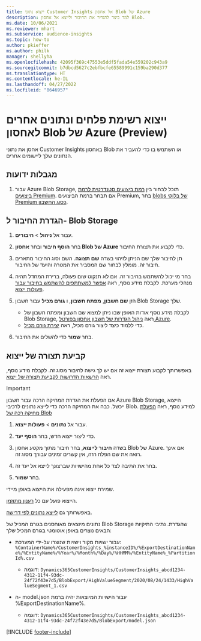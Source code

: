 ```yaml
---
title: ייצוא נתוני Customer Insights אל אחסון Blob של Azure
description: למד כיצד להגדיר את החיבור ולייצא אל אחסון Blob.
ms.date: 10/06/2021
ms.reviewer: mhart
ms.subservice: audience-insights
ms.topic: how-to
author: pkieffer
ms.author: philk
manager: shellyha
ms.openlocfilehash: 42095f369c47553e5ddf5fada54e559202c943a9
ms.sourcegitcommit: b7dbcd5627c2ebfbcfe65589991c159ba290d377
ms.translationtype: HT
ms.contentlocale: he-IL
ms.lasthandoff: 04/27/2022
ms.locfileid: "8646957"
---
```

# <a name="export-segment-list-and-other-data-to-azure-blob-storage-preview"></a>ייצוא רשימת פלחים ונתונים אחרים לאחסון Blob של Azure‏ (Preview)

אחסן את נתוני Customer Insights באחסון Blob או השתמש בו כדי להעביר את הנתונים שלך ליישומים אחרים.

## <a name="known-limitations"></a>מגבלות ידועות

1. עבור Azure Blob Storage, תוכל לבחור בין [רמת ביצועים סטנדרטית לרמת ביצועים Premium](/azure/storage/blobs/storage-blob-performance-tiers). אם תבחר ברמת הביצועים Premium, בחר [blobs של בלוקי Premium כסוג החשבון](/azure/storage/common/storage-account-overview#types-of-storage-accounts).

## <a name="set-up-the-connection-to-blob-storage"></a>הגדרת החיבור ל- Blob Storage

1. עבור אל **ניהול** > **חיבורים**.

1. בחר **הוסף חיבור** ובחר **אחסון Blob של Azure** כדי לקבוע את תצורת החיבור.

1. תן לחיבור שלך שם הניתן לזיהוי בשדה **שם תצוגה**. השם וסוג החיבור מתארים חיבור זה. מומלץ לבחור שם המסביר את המטרה והיעד של החיבור.

1. בחר מי יכול להשתמש בחיבור זה. אם לא תנקוט שום פעולה, ברירת המחדל תהיה מנהלי מערכת. לקבלת מידע נוסף, ראה [אפשר למשתתפים להשתמש בחיבור עבור פעולות ייצוא](connections.md#allow-contributors-to-use-a-connection-for-exports).

1. הזן **שם חשבון**, **מפתח חשבון**, ו **גורם מכיל** עבור חשבון Blob Storage שלך.
    - לקבלת מידע נוסף אודות האופן שבו ניתן למצוא שם חשבון ומפתח חשבון של Blob Storage, ראה [ניהול הגדרות של חשבון אחסון בפורטל Azure](/azure/storage/common/storage-account-manage).
    - כדי ללמוד כיצד ליצור גורם מכיל, ראה [יצירת גורם מכיל](/azure/storage/blobs/storage-quickstart-blobs-portal#create-a-container).

1. בחר **שמור** כדי להשלים את החיבור. 

## <a name="configure-an-export"></a>קביעת תצורה של ייצוא

באפשרותך לקבוע תצורת ייצוא זה אם יש לך גישה לחיבור מסוג זה. לקבלת מידע נוסף, ראה [הרשאות הדרושות לקביעת תצורה של ייצוא](export-destinations.md#set-up-a-new-export).

> [!IMPORTANT]
> אם הפעלת את הגדרת המחיקה הרכה עבור חשבון Azure Blob Storage, הייצוא ייכשל. כבה את המחיקה הרכה כדי לייצא נתונים לרכיבי Blob. למידע נוסף, ראה [הפעלת מחיקה רכה של Blob](/azure/storage/blobs/soft-delete-blob-enable.md)

1. עבור אל **נתונים** > **פעולות ייצוא**.

1. כדי ליצור ייצוא חדש, בחר **הוסף יעד**.

1. בשדה **חיבור לייצוא**, בחר חיבור מתוך מקטע אחסון Blob של Azure. אם אינך רואה את שם הפלח הזה, אין קשרים זמינים עבורך מסוג זה.

1. בחר את התיבה לצד כל אחת מהישויות שברצונך לייצא אל יעד זה.

1. בחר **שמור**.

שמירת ייצוא אינה מפעילה את הייצוא באופן מיידי.

הייצוא פועל עם כל [רענון מתוזמן](system.md#schedule-tab).     

באפשרותך גם [לייצא נתונים לפי דרישה](export-destinations.md#run-exports-on-demand). 

נתונים מיוצאים מאוחסנים בגורם המכיל של Blob Storage שהגדרת. נתיבי התיקיות הבאים נוצרים באופן אוטומטי בגורם המכיל שלך:

- עבור ישויות מקור וישויות שנוצרו על-ידי המערכת:   
  `%ContainerName%/CustomerInsights_%instanceID%/%ExportDestinationName%/%EntityName%/%Year%/%Month%/%Day%/%HHMM%/%EntityName%_%PartitionId%.csv`  
  - דוגמה: `Dynamics365CustomerInsights/CustomerInsights_abcd1234-4312-11f4-93dc-24f72f43e7d5/BlobExport/HighValueSegment/2020/08/24/1433/HighValueSegment_1.csv`
 
- ה- model.json עבור הישויות המיוצאות יהיה ברמת %ExportDestinationName%.  
  - דוגמה: `Dynamics365CustomerInsights/CustomerInsights_abcd1234-4312-11f4-93dc-24f72f43e7d5/BlobExport/model.json`

[!INCLUDE [footer-include](includes/footer-banner.md)]
